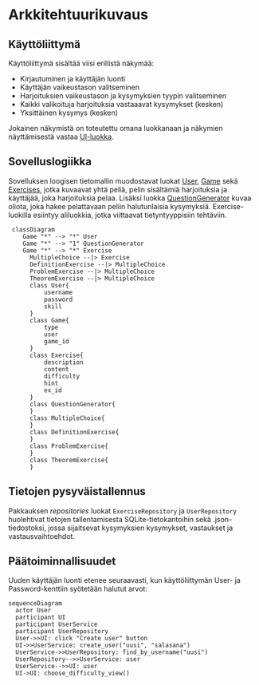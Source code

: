 # Arkkitehtuurikuvaus

## Käyttöliittymä

Käyttöliittymä sisältää viisi erillistä näkymää:
* Kirjautuminen ja käyttäjän luonti
* Käyttäjän vaikeustason valitseminen
* Harjoituksien vaikeustason ja kysymyksien tyypin valitseminen 
* Kaikki valikoituja harjoituksia vastaaavat kysymykset (kesken)
* Yksittäinen kysymys (kesken)

Jokainen näkymistä on toteutettu omana luokkanaan ja näkymien näyttämisestä vastaa [UI-luokka](https://github.com/immone/ot-harjoitustyo-s2023/blob/master/src/ui/ui.py).

## Sovelluslogiikka
Sovelluksen loogisen tietomallin muodostavat luokat [User](https://github.com/immone/ot-harjoitustyo-s2023/blob/master/src/entities/user.py), [Game](https://github.com/immone/ot-harjoitustyo-s2023/blob/master/src/entities/game.py)
sekä [Exercises](https://github.com/immone/ot-harjoitustyo-s2023/blob/master/src/entities/exercise.py), jotka kuvaavat yhtä peliä, pelin sisältämiä harjoituksia ja käyttäjää, joka harjoituksia pelaa.
Lisäksi luokka [QuestionGenerator](https://github.com/immone/ot-harjoitustyo-s2023/blob/master/src/entities/question_generator.py) kuvaa oliota, joka hakee pelattavaan peliin halutunlaisia kysymyksiä.
Exercise-luokilla esiintyy aliluokkia, jotka viittaavat tietyntyyppisiin tehtäviin.

```mermaid
 classDiagram
    Game "*" --> "*" User
    Game "*" --> "1" QuestionGenerator
    Game "*" --> "*" Exercise
      MultipleChoice --|> Exercise
      DefinitionExercise --|> MultipleChoice
      ProblemExercise --|> MultipleChoice
      TheoremExercise --|> MultipleChoice
      class User{
          username
          password
          skill
      }
      class Game{
          type
          user
          game_id
      }
      class Exercise{
          description
          content
          difficulty
          hint
          ex_id
      }
      class QuestionGenerator{
      }
      class MultipleChoice{
      }
      class DefinitionExercise{
      }
      class ProblemExercise{
      }
      class TheoremExercise{
      }
```

## Tietojen pysyväistallennus

Pakkauksen _repositories_ luokat `ExerciseRepository` ja `UserRepository` huolehtivat tietojen tallentamisesta SQLite-tietokantoihin sekä .json-tiedostoksi, jossa sijaitsevat kysymyksien kysymykset, vastaukset ja vastausvaihtoehdot.


## Päätoiminnallisuudet

Uuden käyttäjän luonti etenee seuraavasti, kun käyttöliittymän User- ja Password-kenttiin syötetään halutut arvot:

```mermaid
sequenceDiagram
  actor User
  participant UI
  participant UserService
  participant UserRepository
  User->>UI: click "Create user" button
  UI->>UserService: create_user("uusi", "salasana")
  UserService->>UserRepository: find_by_username("uusi")
  UserRepository-->>UserService: user
  UserService-->>UI: user
  UI->UI: choose_difficulty_view()
```

